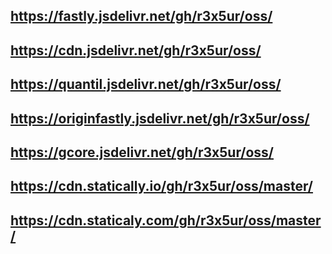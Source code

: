 ## https://fastly.jsdelivr.net/gh/r3x5ur/oss/
## https://cdn.jsdelivr.net/gh/r3x5ur/oss/
## https://quantil.jsdelivr.net/gh/r3x5ur/oss/
## https://originfastly.jsdelivr.net/gh/r3x5ur/oss/
## https://gcore.jsdelivr.net/gh/r3x5ur/oss/
## https://cdn.statically.io/gh/r3x5ur/oss/master/
## https://cdn.staticaly.com/gh/r3x5ur/oss/master/
